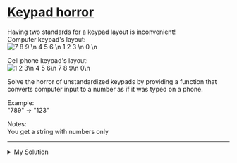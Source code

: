 # [Keypad horror](https://www.codewars.com/kata/5572392fee5b0180480001ae)

Having two standards for a keypad layout is inconvenient!  
Computer keypad's layout:  
![7 8 9 \n
4 5 6 \n
1 2 3 \n
0 \n](./../images/keypad_horror_1.svg)

Cell phone keypad's layout:  
![1 2 3\n
4 5 6\n  
7 8 9\n  
0\n](./../images/keypad_horror_2.svg)

Solve the horror of unstandardized keypads by providing a function that converts computer input to a number as if it was
typed on a phone.

Example:  
"789" -> "123"

Notes:  
You get a string with numbers only

---

<details><summary>My Solution</summary>

```js
function computerToPhone(numbers) {
  const keypadDic = {
    7: 1,
    8: 2,
    9: 3,
    4: 4,
    5: 5,
    6: 6,
    1: 7,
    2: 8,
    3: 9,
    0: 0,
  };

  return numbers
    ? numbers
        .split("")
        .map((v) => keypadDic[v])
        .join("")
    : "";
}
```

</details>
